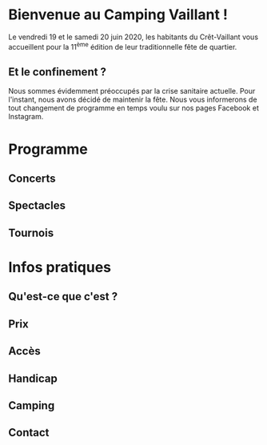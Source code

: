 <!-- section Bienvenue -->

# Bienvenue au Camping Vaillant&nbsp;!

Le vendredi 19 et le samedi 20 juin 2020, les habitants du Crêt-Vaillant vous accueillent pour la 11<sup>ème</sup> édition de leur traditionnelle fête de quartier.

## Et le confinement&nbsp;?

Nous sommes évidemment préoccupés par la crise sanitaire actuelle. Pour l'instant, nous avons décidé de maintenir la fête. Nous vous informerons de tout changement de programme en temps voulu sur nos pages Facebook et Instagram.

<!-- section Programme -->

# Programme

## Concerts

## Spectacles

## Tournois

<!-- section Infos -->

# Infos pratiques

## Qu'est-ce que c'est&nbsp;?

## Prix

## Accès

## Handicap

## Camping

## Contact
